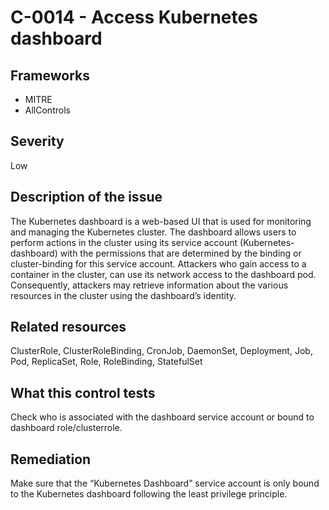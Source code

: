 # C-0014 - Access Kubernetes dashboard

## Frameworks
* MITRE
* AllControls
 
## Severity
Low

## Description of the issue
The Kubernetes dashboard is a web-based UI that is used for monitoring and managing the Kubernetes cluster. The dashboard allows users to perform actions in the cluster using its service account (Kubernetes-dashboard) with the permissions that are determined by the binding or cluster-binding for this service account. Attackers who gain access to a container in the cluster, can use its network access to the dashboard pod. Consequently, attackers may retrieve information about the various resources in the cluster using the dashboard’s identity.
 
## Related resources
ClusterRole, ClusterRoleBinding, CronJob, DaemonSet, Deployment, Job, Pod, ReplicaSet, Role, RoleBinding, StatefulSet
 
## What this control tests 
Check who is associated with the dashboard service account or bound to dashboard role/clusterrole.
 
## Remediation
Make sure that the “Kubernetes Dashboard” service account is only bound to the Kubernetes dashboard following the least privilege principle.
 
